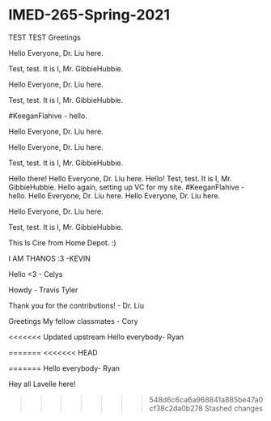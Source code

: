 # IMED-265-Spring-2021

TEST TEST Greetings

Hello Everyone, Dr. Liu here.

Test, test. It is I, Mr. GibbieHubbie. 



Hello Everyone, Dr. Liu here.

Test, test. It is I, Mr. GibbieHubbie. 

#KeeganFlahive - hello.

Hello Everyone, Dr. Liu here.

Hello Everyone, Dr. Liu here.

Test, test. It is I, Mr. GibbieHubbie. 

Hello there!
Hello Everyone, Dr. Liu here.
Hello!
Test, test. It is I, Mr. GibbieHubbie. Hello again, setting up VC for my site.
#KeeganFlahive - hello.
Hello Everyone, Dr. Liu here.
Hello Everyone, Dr. Liu here.


Hello Everyone, Dr. Liu here.

Test, test. It is I, Mr. GibbieHubbie. 


This Is Cire from Home Depot. :)

I AM THANOS :3 -KEVIN

Hello <3 - Celys


Howdy - Travis Tyler

Thank you for the contributions! - Dr. Liu


Greetings My fellow classmates - Cory

<<<<<<< Updated upstream
Hello everybody- Ryan

=======
<<<<<<< HEAD

=======
Hello everybody- Ryan

Hey all Lavelle here!
>>>>>>> 548d6c6ca6a968841a885be47a0cf38c2da0b278
>>>>>>> Stashed changes
